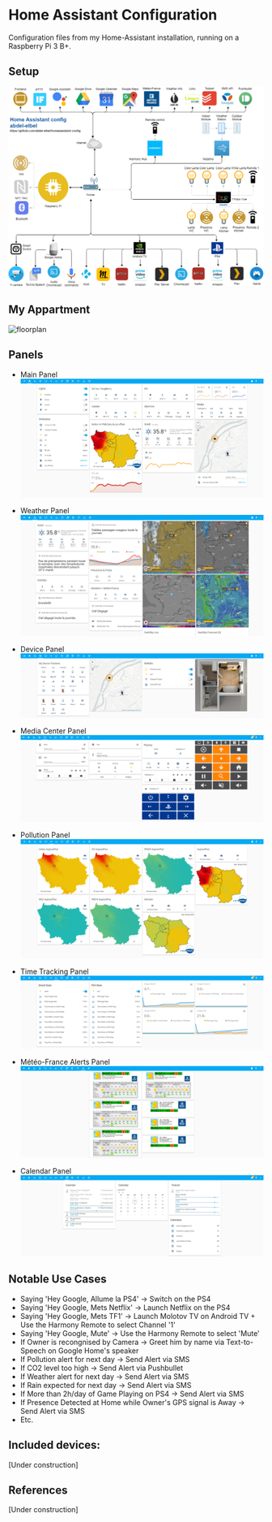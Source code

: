 # Home Assistant Configuration
Configuration files from my Home-Assistant installation, running on a Raspberry Pi 3 B+.

## Setup
![Diagram](https://github.com/abdel-elbel/homeassistant-config/raw/master/www/images/diagram.png)

## My Appartment 
![floorplan](https://github.com/abdel-elbel/homeassistant-config/raw/master/www/images/floorplan.gif)

## Panels
- Main Panel
![Panel1](https://github.com/abdel-elbel/homeassistant-config/raw/master/www/images/captures/1.PNG)

- Weather Panel
![Panel2](https://github.com/abdel-elbel/homeassistant-config/raw/master/www/images/captures/2.PNG)

- Device Panel
![Panel3](https://github.com/abdel-elbel/homeassistant-config/raw/master/www/images/captures/3.PNG)

- Media Center Panel
![Panel4](https://github.com/abdel-elbel/homeassistant-config/raw/master/www/images/captures/4.PNG)

- Pollution Panel
![Panel5](https://github.com/abdel-elbel/homeassistant-config/raw/master/www/images/captures/5.PNG)

- Time Tracking Panel
![Panel6](https://github.com/abdel-elbel/homeassistant-config/raw/master/www/images/captures/6.PNG)

- Météo-France Alerts Panel
![Panel7](https://github.com/abdel-elbel/homeassistant-config/raw/master/www/images/captures/7.PNG)

- Calendar Panel
![Panel9](https://github.com/abdel-elbel/homeassistant-config/raw/master/www/images/captures/9.PNG)

## Notable Use Cases 
- Saying 'Hey Google, Allume la PS4' ->  Switch on the PS4
- Saying 'Hey Google, Mets Netflix' -> Launch Netflix on the PS4 
- Saying 'Hey Google, Mets TF1' -> Launch Molotov TV on Android TV + Use the Harmony Remote to select Channel '1'
- Saying 'Hey Google, Mute' -> Use the Harmony Remote to select 'Mute'
- If Owner is recongnised by Camera -> Greet him by name via Text-to-Speech on Google Home's speaker 
- If Pollution alert for next day -> Send Alert via SMS 
- If CO2 level too high -> Send Alert via Pushbullet 
- If Weather alert for next day -> Send Alert via SMS 
- If Rain expected for next day -> Send Alert via SMS 
- If More than 2h/day of Game Playing on PS4 -> Send Alert via SMS
- If Presence Detected at Home while Owner's GPS signal is Away -> Send Alert via SMS
- Etc.

## Included devices:
[Under construction]

## References
[Under construction]
